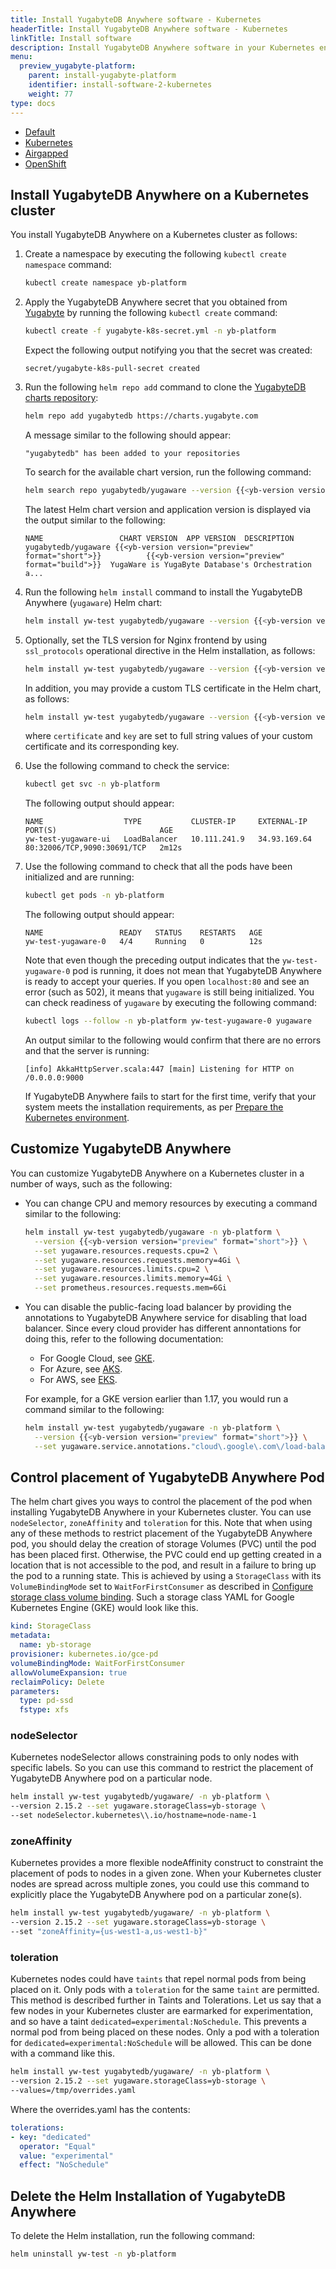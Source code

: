 ```yaml
---
title: Install YugabyteDB Anywhere software - Kubernetes
headerTitle: Install YugabyteDB Anywhere software - Kubernetes
linkTitle: Install software
description: Install YugabyteDB Anywhere software in your Kubernetes environment.
menu:
  preview_yugabyte-platform:
    parent: install-yugabyte-platform
    identifier: install-software-2-kubernetes
    weight: 77
type: docs
---
```


<ul class="nav nav-tabs-alt nav-tabs-yb">

  <li>
    <a href="../default/" class="nav-link">
      <i class="fas fa-cloud"></i>Default</a>
  </li>

  <li>
    <a href="../kubernetes/" class="nav-link active">
      <i class="fas fa-cubes" aria-hidden="true"></i>Kubernetes</a>
  </li>

  <li>
    <a href="../airgapped/" class="nav-link">
      <i class="fas fa-unlink"></i>Airgapped</a>
  </li>

  <li>
    <a href="../openshift/" class="nav-link">
      <i class="fas fa-cubes"></i>OpenShift</a>
  </li>

</ul>

## Install YugabyteDB Anywhere on a Kubernetes cluster

You install YugabyteDB Anywhere on a Kubernetes cluster as follows:

1. Create a namespace by executing the following `kubectl create namespace` command:

    ```sh
    kubectl create namespace yb-platform
    ```

1. Apply the YugabyteDB Anywhere secret that you obtained from [Yugabyte](https://www.yugabyte.com/platform/#request-trial-form) by running the following `kubectl create` command:

    ```sh
    kubectl create -f yugabyte-k8s-secret.yml -n yb-platform
    ```

    Expect the following output notifying you that the secret was created:

    ```output
    secret/yugabyte-k8s-pull-secret created
    ```

1. Run the following `helm repo add` command to clone the [YugabyteDB charts repository](https://charts.yugabyte.com/):

    ```sh
    helm repo add yugabytedb https://charts.yugabyte.com
    ```

    A message similar to the following should appear:

    ```output
    "yugabytedb" has been added to your repositories
    ```

    To search for the available chart version, run the following command:

    ```sh
    helm search repo yugabytedb/yugaware --version {{<yb-version version="preview" format="short">}}
    ```

    The latest Helm chart version and application version is displayed via the output similar to the following:

    ```output
    NAME                 CHART VERSION  APP VERSION  DESCRIPTION
    yugabytedb/yugaware {{<yb-version version="preview" format="short">}}          {{<yb-version version="preview" format="build">}}  YugaWare is YugaByte Database's Orchestration a...
    ```

1. Run the following `helm install` command to install the YugabyteDB Anywhere (`yugaware`) Helm chart:

    ```sh
    helm install yw-test yugabytedb/yugaware --version {{<yb-version version="preview" format="short">}} -n yb-platform --wait
    ```

1. Optionally, set the TLS version for Nginx frontend by using `ssl_protocols` operational directive in the Helm installation, as follows:

    ```sh
    helm install yw-test yugabytedb/yugaware --version {{<yb-version version="preview" format="short">}} -n yb-platform --wait --set tls.sslProtocols="TLSv1.2"
    ```

    In addition, you may provide a custom TLS certificate in the Helm chart, as follows:

    ```sh
    helm install yw-test yugabytedb/yugaware --version {{<yb-version version="preview" format="short">}} -n yb-platform --wait --set tls.sslProtocols="TLSv1.2" tls.certificate="LS0tLS1CRUdJTiBDRVJUSUZJQ..." tls.key="LS0tLS1CRUdJTiBQUklWQVRFIEtFWS0t..."
    ```

    where `certificate` and `key` are set to full string values of your custom certificate and its corresponding key.

1. Use the following command to check the service:

    ```sh
    kubectl get svc -n yb-platform
    ```

    The following output should appear:

    ```output
    NAME                  TYPE           CLUSTER-IP     EXTERNAL-IP    PORT(S)                       AGE
    yw-test-yugaware-ui   LoadBalancer   10.111.241.9   34.93.169.64   80:32006/TCP,9090:30691/TCP   2m12s
    ```

1. Use the following command to check that all the pods have been initialized and are running:

    ```sh
    kubectl get pods -n yb-platform
    ```

    The following output should appear:

    ```output
    NAME                 READY   STATUS    RESTARTS   AGE
    yw-test-yugaware-0   4/4     Running   0          12s
    ```

    Note that even though the preceding output indicates that the `yw-test-yugaware-0` pod is running, it does not mean that YugabyteDB Anywhere is ready to accept your queries. If you open `localhost:80` and see an error (such as 502), it means that `yugaware` is still being initialized. You can check readiness of `yugaware` by executing the following command:

    ```sh
    kubectl logs --follow -n yb-platform yw-test-yugaware-0 yugaware
    ```

    An output similar to the following would confirm that there are no errors and that the server is running:

    ```
    [info] AkkaHttpServer.scala:447 [main] Listening for HTTP on /0.0.0.0:9000
    ```

    If YugabyteDB Anywhere fails to start for the first time, verify that your system meets the installation requirements, as per [Prepare the Kubernetes environment](../../prepare-environment/kubernetes/).

## Customize YugabyteDB Anywhere

You can customize YugabyteDB Anywhere on a Kubernetes cluster in a number of ways, such as the following:

- You can change CPU and memory resources by executing a command similar to the following:

  ```sh
  helm install yw-test yugabytedb/yugaware -n yb-platform \
    --version {{<yb-version version="preview" format="short">}} \
    --set yugaware.resources.requests.cpu=2 \
    --set yugaware.resources.requests.memory=4Gi \
    --set yugaware.resources.limits.cpu=2 \
    --set yugaware.resources.limits.memory=4Gi \
    --set prometheus.resources.requests.mem=6Gi
  ```

- You can disable the public-facing load balancer by providing the annotations to YugabyteDB Anywhere service for disabling that load balancer. Since every cloud provider has different annontations for doing this, refer to the following documentation:

  - For Google Cloud, see [GKE](https://cloud.google.com/kubernetes-engine/docs/how-to/internal-load-balancing).
  - For Azure, see [AKS](https://docs.microsoft.com/en-us/azure/aks/internal-lb).
  - For AWS, see [EKS](https://docs.aws.amazon.com/eks/latest/userguide/load-balancing.html).

  For example, for a GKE version earlier than 1.17, you would run a command similar to the following:
  
  ```sh
  helm install yw-test yugabytedb/yugaware -n yb-platform \
    --version {{<yb-version version="preview" format="short">}} \
    --set yugaware.service.annotations."cloud\.google\.com\/load-balancer-type"="Internal"
  ```

## Control placement of YugabyteDB Anywhere Pod

The helm chart gives you ways to control the placement of the pod when installing YugabyteDB Anywhere in your Kubernetes cluster. You can use `nodeSelector`, `zoneAffinity` and `toleration` for this.
Note that when using any of these methods to restrict placement of the YugabyteDB Anywhere pod, you should delay the creation of storage Volumes (PVC) until the pod has been placed first. Otherwise, the PVC could end up getting created in a location that is not accessible to the pod, and result in a failure to bring up the pod to a running state. This is achieved by using a `StorageClass` with its `VolumeBindingMode` set to `WaitForFirstConsumer` as described in [Configure storage class volume binding](../../../troubleshoot/universe-issues/#configure-storage-class-volume-binding). Such a storage class YAML for Google Kubernetes Engine (GKE) would look like this.

```yaml
kind: StorageClass
metadata:
  name: yb-storage
provisioner: kubernetes.io/gce-pd
volumeBindingMode: WaitForFirstConsumer
allowVolumeExpansion: true
reclaimPolicy: Delete
parameters:
  type: pd-ssd
  fstype: xfs
```

### nodeSelector

Kubernetes nodeSelector allows constraining pods to only nodes with specific labels. So you can use this command to restrict the placement of YugabyteDB Anywhere pod on a particular node.

```sh
helm install yw-test yugabytedb/yugaware/ -n yb-platform \
--version 2.15.2 --set yugaware.storageClass=yb-storage \
--set nodeSelector.kubernetes\\.io/hostname=node-name-1
```

### zoneAffinity

Kubernetes provides a more flexible nodeAffinity construct to constraint the placement of pods to nodes in a given zone. When your Kubernetes cluster nodes are spread across multiple zones, you could use this command to explicitly place the YugabyteDB Anywhere pod on a particular zone(s).

```sh
helm install yw-test yugabytedb/yugaware/ -n yb-platform \
--version 2.15.2 --set yugaware.storageClass=yb-storage \
--set "zoneAffinity={us-west1-a,us-west1-b}"
```

### toleration

Kubernetes nodes could have `taints` that repel normal pods from being placed on it. Only pods with a `toleration` for the same `taint` are permitted. This method is described further in Taints and Tolerations. Let us say that a few nodes in your Kubernetes cluster are earmarked for experimentation, and so have a taint `dedicated=experimental:NoSchedule`. This prevents a normal pod from being placed on these nodes. Only a pod with a toleration for `dedicated=experimental:NoSchedule` will be allowed. This can be done with a command like this.

```sh
helm install yw-test yugabytedb/yugaware/ -n yb-platform \
--version 2.15.2 --set yugaware.storageClass=yb-storage \
--values=/tmp/overrides.yaml
```

Where the overrides.yaml has the contents:

```yaml
tolerations:
- key: "dedicated"
  operator: "Equal"
  value: "experimental"
  effect: "NoSchedule"
```

## Delete the Helm Installation of YugabyteDB Anywhere

To delete the Helm installation, run the following command:

```sh
helm uninstall yw-test -n yb-platform
```
